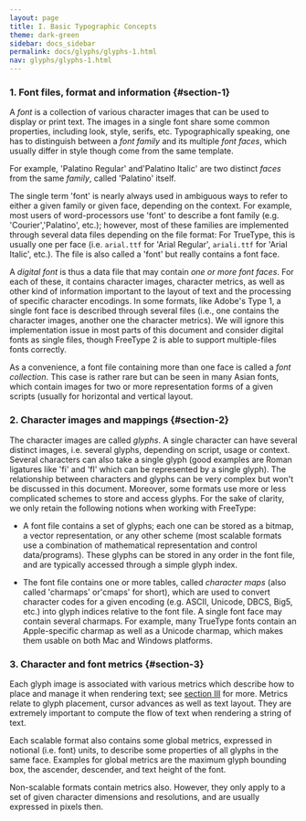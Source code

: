 ```yaml
---
layout: page
title: I. Basic Typographic Concepts
theme: dark-green
sidebar: docs_sidebar
permalink: docs/glyphs/glyphs-1.html
nav: glyphs/glyphs-1.html
---
```


### 1\. Font files, format and information {#section-1}

A _font_ is a collection of various character images that can be used to
display or print text.  The images in a single font share some common
properties, including look, style, serifs, etc.  Typographically speaking, one
has to distinguish between a _font family_ and its multiple _font faces_, which
usually differ in style though come from the same template.

For example,  'Palatino Regular' and'Palatino Italic' are two distinct
_faces_ from the same _family_, called 'Palatino' itself.

The single term  'font' is nearly always used in ambiguous ways to refer to
either a given family or given face, depending on the context.  For example,
most users of word-processors use  'font' to describe a font family (e.g.
'Courier','Palatino', etc.); however, most of these families are implemented
through several data files depending on the file format: For TrueType, this is
usually one per face (i.e. `arial.ttf` for 'Arial Regular',
`ariali.ttf` for 'Arial Italic', etc.).  The file is also called a
'font' but really contains a font face.

A _digital font_ is thus a data file that may contain _one or more font faces_.
For each of these, it contains character images, character metrics, as well as
other kind of information important to the layout of text and the processing of
specific character encodings.  In some formats, like Adobe's Type 1, a single
font face is described through several files (i.e., one contains the character
images, another one the character metrics).  We will ignore this implementation
issue in most parts of this document and consider digital fonts as single
files, though FreeType 2 is able to support multiple-files fonts correctly.

As a convenience, a font file containing more than one face is called a _font
collection_.  This case is rather rare but can be seen in many Asian fonts,
which contain images for two or more representation forms of a given scripts
(usually for horizontal and vertical layout.

### 2\. Character images and mappings {#section-2}

The character images are called _glyphs_.  A single character can have several
distinct images, i.e. several glyphs, depending on script, usage or context.
Several characters can also take a single glyph (good examples are Roman
ligatures like  'fi' and 'fl' which can be represented by a single glyph).
The relationship between characters and glyphs can be very complex but won't be
discussed in this document.  Moreover, some formats use more or less
complicated schemes to store and access glyphs.  For the sake of clarity, we
only retain the following notions when working with FreeType:

* A font file contains a set of glyphs; each one can be stored as a bitmap, a
  vector representation, or any other scheme (most scalable formats use a
  combination of mathematical representation and control data/programs).  These
  glyphs can be stored in any order in the font file, and are typically
  accessed through a simple glyph index.

* The font file contains one or more tables, called _character maps_ (also
  called 'charmaps' or'cmaps' for short), which are used to convert character
  codes for a given encoding (e.g. ASCII, Unicode, DBCS, Big5, etc.) into glyph
  indices relative to the font file.  A single font face may contain several
  charmaps.  For example, many TrueType fonts contain an Apple-specific charmap
  as well as a Unicode charmap, which makes them usable on both Mac and Windows
  platforms.

### 3\. Character and font metrics {#section-3}

Each glyph image is associated with various metrics which describe how to place
and manage it when rendering text; see [section III](glyphs-3.html) for more.
Metrics relate to glyph placement, cursor advances as well as text layout.
They are extremely important to compute the flow of text when rendering a
string of text.

Each scalable format also contains some global metrics, expressed in notional
(i.e. font) units, to describe some properties of all glyphs in the same face.
Examples for global metrics are the maximum glyph bounding box, the ascender,
descender, and text height of the font.

Non-scalable formats contain metrics also.  However, they only apply to a set
of given character dimensions and resolutions, and are usually expressed in
pixels then.
